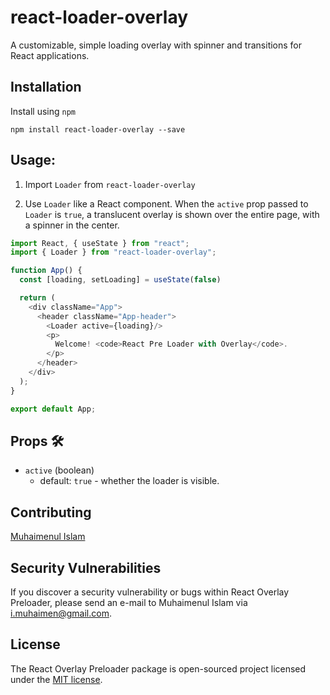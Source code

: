 # react-loader-overlay
A customizable, simple loading overlay with spinner and transitions for React applications.


## Installation
Install using `npm`

```
npm install react-loader-overlay --save
```

## Usage:

1. Import `Loader` from `react-loader-overlay`

2. Use `Loader` like a React component. When the `active` prop passed to `Loader` is `true`, a translucent overlay is shown over the entire page, with a spinner in the center.


```javascript
import React, { useState } from "react";
import { Loader } from "react-loader-overlay";

function App() {
  const [loading, setLoading] = useState(false)

  return (
    <div className="App">
      <header className="App-header">
        <Loader active={loading}/>
        <p>
          Welcome! <code>React Pre Loader with Overlay</code>.
        </p>
      </header>
    </div>
  );
}

export default App;
```


## Props :hammer_and_wrench:

- `active` (boolean)
  - default: `true` - whether the loader is visible.


## Contributing

[Muhaimenul Islam](https://github.com/muhaimenul)

## Security Vulnerabilities

If you discover a security vulnerability or bugs within React Overlay Preloader, please send an e-mail to Muhaimenul Islam via [i.muhaimen@gmail.com](mailto:i.muhaimen@gmail.com).

## License

The React Overlay Preloader package is open-sourced project licensed under the [MIT license](https://opensource.org/licenses/MIT).
